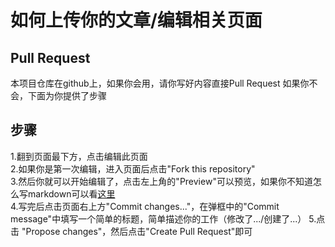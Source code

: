 # 如何上传你的文章/编辑相关页面

## Pull Request
本项目仓库在github上，如果你会用，请你写好内容直接Pull Request
如果你不会，下面为你提供了步骤

## 步骤
1.翻到页面最下方，点击编辑此页面    
2.如果你是第一次编辑，进入页面后点击"Fork this repository"    
3.然后你就可以开始编辑了，点击左上角的"Preview"可以预览，如果你不知道怎么写markdown可以看[这里](./WriteMarkdown)    
4.写完后点击页面右上方"Commit changes..."，在弹框中的"Commit message"中填写一个简单的标题，简单描述你的工作（修改了.../创建了...）
5.点击 "Propose changes"，然后点击"Create Pull Request"即可
